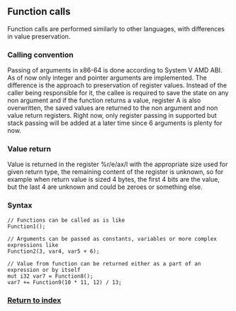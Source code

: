 ## Function calls

Function calls are performed similarly to other languages, with differences in value preservation.

### Calling convention

Passing of arguments in x86-64 is done according to System V AMD ABI. As of now only integer and pointer arguments are implemented. The difference is the approach to preservation of register values. Instead of the caller being responsible for it, the callee is required to save the state on any non argument and if the function returns a value, register A is also overwritten, the saved values are returned to the non argument and non value return registers.
Right now, only register passing in supported but stack passing will be added at a later time since 6 arguments is plenty for now.

### Value return

Value is returned in the register %r/e/ax/l with the appropriate size used for given return type, the remaining content of the register is unknown, so for example when return value is sized 4 bytes, the first 4 bits are the value, but the last 4 are unknown and could be zeroes or something else.

### Syntax

```
// Functions can be called as is like
Function1();

// Arguments can be passed as constants, variables or more complex expressions like
Function2(3, var4, var5 + 6);

// Value from function can be returned either as a part of an expression or by itself
mut i32 var7 = Function8();
var7 += Function9(10 * 11, 12) / 13;
```

### [Return to index](./Index.md)
